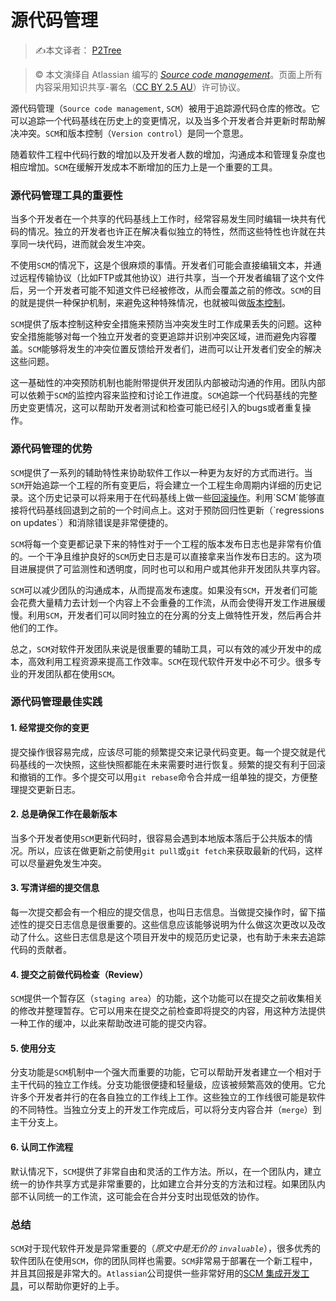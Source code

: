# 源代码管理

> ✍️本文译者： [P2Tree](https://github.com/P2Tree)

> ©️ 本文演绎自 Atlassian 编写的 [_Source code management_](https://www.atlassian.com/git/tutorials/source-code-management)。页面上所有内容采用知识共享-署名（[CC BY 2.5 AU](http://creativecommons.org/licenses/by/2.5/au/deed.zh)）许可协议。

源代码管理（`Source code management`, `SCM`）被用于追踪源代码仓库的修改。它可以追踪一个代码基线在历史上的变更情况，以及当多个开发者合并更新时帮助解决冲突。`SCM`和版本控制（`Version control`）是同一个意思。

随着软件工程中代码行数的增加以及开发者人数的增加，沟通成本和管理复杂度也相应增加。`SCM`在缓解开发成本不断增加的压力上是一个重要的工具。

### 源代码管理工具的重要性

当多个开发者在一个共享的代码基线上工作时，经常容易发生同时编辑一块共有代码的情况。独立的开发者也许正在解决看似独立的特性，然而这些特性也许就在共享同一块代码，进而就会发生冲突。

不使用`SCM`的情况下，这是个很麻烦的事情。开发者们可能会直接编辑文本，并通过远程传输协议（比如FTP或其他协议）进行共享，当一个开发者编辑了这个文件后，另一个开发者可能不知道文件已经被修改，从而会覆盖之前的修改。`SCM`的目的就是提供一种保护机制，来避免这种特殊情况，也就被叫做[版本控制]([https://github.com/P2Tree/git-recipes/blob/master/sources/1.1-%E4%BB%80%E4%B9%88%E6%98%AF%E7%89%88%E6%9C%AC%E6%8E%A7%E5%88%B6.md](https://github.com/P2Tree/git-recipes/blob/master/sources/1.1-什么是版本控制.md))。

`SCM`提供了版本控制这种安全措施来预防当冲突发生时工作成果丢失的问题。这种安全措施能够对每一个独立开发者的变更追踪并识别冲突区域，进而避免内容覆盖。`SCM`能够将发生的冲突位置反馈给开发者们，进而可以让开发者们安全的解决这些问题。

这一基础性的冲突预防机制也能附带提供开发团队内部被动沟通的作用。团队内部可以依赖于`SCM`的监控内容来监控和讨论工作进度。`SCM`追踪一个代码基线的完整历史变更情况，这可以帮助开发者测试和检查可能已经引入的bugs或者重复操作。

### 源代码管理的优势

`SCM`提供了一系列的辅助特性来协助软件工作以一种更为友好的方式而进行。当`SCM`开始追踪一个工程的所有变更后，将会建立一个工程生命周期内详细的历史记录。这个历史记录可以将来用于在代码基线上做一些[回滚操作]([https://github.com/P2Tree/git-recipes/blob/master/sources/2.6-%E5%9B%9E%E6%BB%9A%E9%94%99%E8%AF%AF%E7%9A%84%E4%BF%AE%E6%94%B9.md](https://github.com/P2Tree/git-recipes/blob/master/sources/2.6-回滚错误的修改.md))。利用`SCM`能够直接将代码基线回退到之前的一个时间点上。这对于预防回归性更新（`regressions on updates`）和消除错误是非常便捷的。

`SCM`将每一个变更都记录下来的特性对于一个工程的版本发布日志也是非常有价值的。一个干净且维护良好的`SCM`历史日志是可以直接拿来当作发布日志的。这为项目进展提供了可监测性和透明度，同时也可以和用户或其他非开发团队共享内容。

`SCM`可以减少团队的沟通成本，从而提高发布速度。如果没有`SCM`，开发者们可能会花费大量精力去计划一个内容上不会重叠的工作流，从而会使得开发工作进展缓慢。利用`SCM`，开发者们可以同时独立的在分离的分支上做特性开发，然后再合并他们的工作。

总之，`SCM`对软件开发团队来说是很重要的辅助工具，可以有效的减少开发中的成本，高效利用工程资源来提高工作效率。`SCM`在现代软件开发中必不可少。很多专业的开发团队都在使用`SCM`。

### 源代码管理最佳实践

#### 1. 经常提交你的变更

提交操作很容易完成，应该尽可能的频繁提交来记录代码变更。每一个提交就是代码基线的一次快照，这些快照都能在未来需要时进行恢复。频繁的提交有利于回滚和撤销的工作。多个提交可以用`git rebase`命令合并成一组单独的提交，方便整理提交更新日志。

#### 2. 总是确保工作在最新版本

当多个开发者使用`SCM`更新代码时，很容易会遇到本地版本落后于公共版本的情况。所以，应该在做更新之前使用`git pull`或`git fetch`来获取最新的代码，这样可以尽量避免发生冲突。

#### 3. 写清详细的提交信息

每一次提交都会有一个相应的提交信息，也叫日志信息。当做提交操作时，留下描述性的提交日志信息是很重要的。这些信息应该能够说明为什么做这次更改以及改动了什么。这些日志信息是这个项目开发中的规范历史记录，也有助于未来去追踪代码的贡献者。

#### 4. 提交之前做代码检查（Review）

`SCM`提供一个暂存区（`staging area`）的功能，这个功能可以在提交之前收集相关的修改并整理暂存。它可以用来在提交之前检查即将提交的内容，用这种方法提供一种工作的缓冲，以此来帮助改进可能的提交内容。

#### 5. 使用分支

分支功能是`SCM`机制中一个强大而重要的功能，它可以帮助开发者建立一个相对于主干代码的独立工作线。分支功能很便捷和轻量级，应该被频繁高效的使用。它允许多个开发者并行的在各自独立的工作线上工作。这些独立的工作线很可能是软件的不同特性。当独立分支上的开发工作完成后，可以将分支内容合并（`merge`）到主干分支上。

#### 6. 认同工作流程

默认情况下，`SCM`提供了非常自由和灵活的工作方法。所以，在一个团队内，建立统一的协作共享方式是非常重要的，比如建立合并分支的方法和过程。如果团队内部不认同统一的工作流，这可能会在合并分支时出现低效的协作。

### 总结

`SCM`对于现代软件开发是异常重要的（*原文中是无价的 `invaluable`*），很多优秀的软件团队在使用`SCM`，你的团队同样也需要。`SCM`非常易于部署在一个新工程中，并且其回报是非常大的。`Atlassian`公司提供一些非常好用的[SCM 集成开发工具](https://bitbucket.org/product/?_ga=2.812849.1846059181.1575290049-386918931.1575091845)，可以帮助你更好的上手。